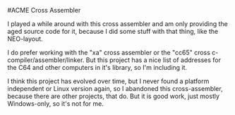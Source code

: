 #ACME Cross Assembler

I played a while around with this cross assembler and am only providing the aged source code for it, 
because I did some stuff with that thing, like the NEO-layout. 

I do prefer working with the "xa" cross assembler or the "cc65" cross c-compiler/assembler/linker. 
But this project has a nice list of addresses for the C64 and other computers in it's library, so I'm including it.

I think this project has evolved over time, but I never found a platform independent or Linux version again, so 
I abandoned this cross-assembler, because there are other projects, that do. But it is good work, just mostly
Windows-only, so it's not for me. 
